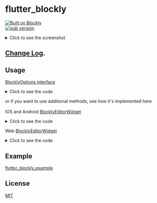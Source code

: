 # flutter_blockly

[![Built on Blockly](https://tinyurl.com/built-on-blockly)](https://github.com/google/blockly)
<br/>
[![pub version](https://img.shields.io/pub/v/flutter_blockly.svg)](https://pub.dev/packages/flutter_blockly)

<details><summary>Click to see the screenshot</summary>

![Flutter Blockly editor](https://github-production-user-asset-6210df.s3.amazonaws.com/26460350/283968394-fdf46ed0-276b-4171-86fb-94f5d69940e4.png)

</details>

## [Change Log](https://github.com/SerSerch/flutter_blockly/blob/main/CHANGELOG.md).

## Usage

[BlocklyOptions interface](https://developers.google.com/blockly/reference/js/blockly.blocklyoptions_interface)

<details><summary>Click to see the code</summary>

```dart
import 'package:flutter_blockly/flutter_blockly.dart';

// ...

@override
Widget build(BuildContext context) {
return Scaffold(
  body: SafeArea(
    child: BlocklyEditorWidget(
      workspaceConfiguration: workspaceConfiguration,
      initial: initial,
      onInject: onInject,
      onChange: onChange,
      onDispose: onDispose,
      onError: onError,
    ),
  ),
);
}

void onChange({xml, json, dart, js, lua, php, python}) {
}
```

for it to work for web browsers, you must add\
`blockly.min.js` in [web/index.html](https://github.com/SerSerch/flutter_blockly/blob/main/example/web/index.html)
```html
<!DOCTYPE html>
<html>
<head>
  <!-- ...... -->
</head>
<body>
  <!-- ...... -->
  
  <!-- here -->
  <script src='https://unpkg.com/blockly/blockly.min.js' defer></script>

  <!-- code generation -->
  <script src="https://unpkg.com/blockly/javascript_compressed" defer></script>
  <script src="https://unpkg.com/blockly/python_compressed" defer></script>
  <script src="https://unpkg.com/blockly/php_compressed" defer></script>
  <script src="https://unpkg.com/blockly/lua_compressed" defer></script>
  <script src="https://unpkg.com/blockly/dart_compressed" defer></script>
</body>
</html>
```

</details>

or if you want to use additional methods, see how it's implemented here
<br><br>
IOS and Android [BlocklyEditorWidget](https://github.com/SerSerch/flutter_blockly/blob/main/lib/src/blockly_editor_widget.dart)

<details><summary>Click to see the code</summary>

```dart
import 'package:flutter_blockly/flutter_blockly.dart';
import 'package:webview_flutter/webview_flutter.dart';

// ...

class _MyWidgetState extends State<MyWidgetState> {
  late final BlocklyEditor editor;

  @override
  void initState() {
    super.initState();

    editor = BlocklyEditor(
      workspaceConfiguration: widget.workspaceConfiguration,
      initial: widget.initial,
      onError: widget.onError,
      onInject: widget.onInject,
      onChange: widget.onChange,
      onDispose: widget.onDispose,
    );
    
    // then you will have methods and WebViewController:
    // editor.init();
    // editor.dispose();
    // editor.onMessage();
    // editor.htmlRender();
    // editor.updateToolboxConfig();
    // editor.updateState();
    // editor.postData();
    // editor.state();
    // editor.code();
    // editor.blocklyController;
  }
}
```

</details>

Web [BlocklyEditorWidget](https://github.com/SerSerch/flutter_blockly/blob/main/lib/src/blockly_editor_web_widget.dart)

<details><summary>Click to see the code</summary>

```dart
import 'package:flutter_blockly/flutter_blockly.dart';

// ...

class _MyWidgetState extends State<MyWidgetState> {
  late final BlocklyEditor editor;

  @override
  void initState() {
    super.initState();

    editor = BlocklyEditor(
      workspaceConfiguration: widget.workspaceConfiguration,
      initial: widget.initial,
      onError: widget.onError,
      onInject: widget.onInject,
      onChange: widget.onChange,
      onDispose: widget.onDispose,
    );
    
    // then you will have methods:
    // editor.init();
    // editor.dispose();
    // editor.htmlRender();
    // editor.updateToolboxConfig();
    // editor.updateState();
    // editor.postData();
    // editor.state();
    // editor.code();
  }
}
```

</details>

## Example

[flutter_blockly_example](https://github.com/SerSerch/flutter_blockly/blob/main/example)

## License

[MIT](LICENSE)

